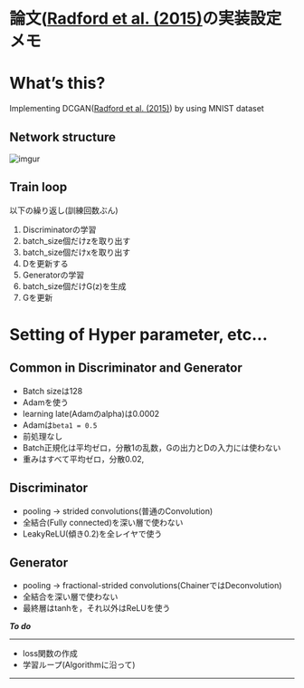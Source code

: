 # 論文([Radford et al. (2015)](https://arxiv.org/pdf/1511.06434.pdf)の実装設定メモ

# What’s this?
Implementing DCGAN([Radford et al. (2015)](https://arxiv.org/pdf/1511.06434.pdf)) by using MNIST dataset


## Network structure

![imgur](https://i.imgur.com/zz8CuoI.png "Generatorの図解")  

## Train loop

以下の繰り返し(訓練回数ぶん)
1. Discriminatorの学習
1. batch_size個だけzを取り出す
2. batch_size個だけxを取り出す
3. Dを更新する
2. Generatorの学習
1. batch_size個だけG(z)を生成
2. Gを更新

# Setting of Hyper parameter, etc...
## Common in Discriminator and Generator
* Batch sizeは128
* Adamを使う
* learning late(Adamのalpha)は0.0002
* Adamは`beta1 = 0.5`
* 前処理なし
* Batch正規化は平均ゼロ，分散1の乱数，Gの出力とDの入力には使わない
* 重みはすべて平均ゼロ，分散0.02,


## Discriminator
* pooling → strided convolutions(普通のConvolution)
* 全結合(Fully connected)を深い層で使わない
* LeakyReLU(傾き0.2)を全レイヤで使う

## Generator
- pooling → fractional-strided convolutions(ChainerではDeconvolution)
- 全結合を深い層で使わない
- 最終層はtanhを，それ以外はReLUを使う


***To do***
***
 * loss関数の作成
 * 学習ループ(Algorithmに沿って)
***
